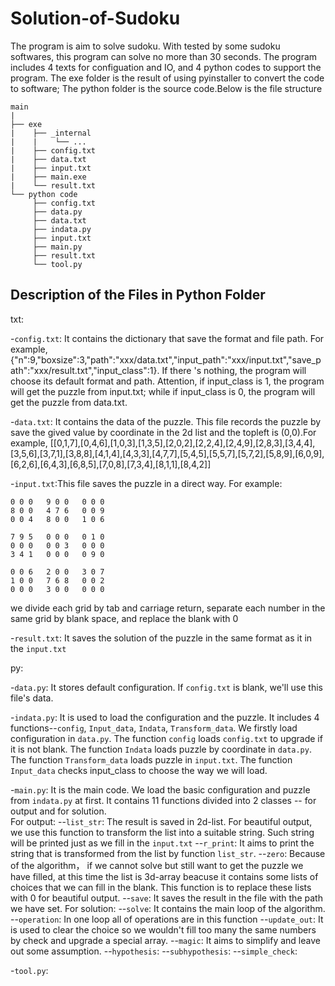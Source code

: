 # Solution-of-Sudoku

The program is aim to solve sudoku. With tested by some sudoku softwares, this program can solve no more than 30 seconds.  The program includes 4 texts for configuation and IO, and 4 python codes to support the program. The exe folder is the result of using pyinstaller to convert the code to software; The python folder is the source code.Below is the file structure

```
main
|
├── exe
|    ├── _internal
|    |    └── ...
|    ├── config.txt
|    ├── data.txt
|    ├── input.txt
|    ├── main.exe
|    └── result.txt
└── python code
     ├── config.txt
     ├── data.py
     ├── data.txt
     ├── indata.py
     ├── input.txt
     ├── main.py
     ├── result.txt
     └── tool.py
```

## Description of the Files in Python Folder

txt:  

-`config.txt`: It contains the dictionary that save the format and file path. For example, {"n":9,"boxsize":3,"path":"xxx/data.txt","input_path":"xxx/input.txt","save_path":"xxx/result.txt","input_class":1}. If there 's nothing, the program will choose its default format and path. Attention, if input_class is 1, the program will get the puzzle from input.txt; while if input_class is 0, the program will get the puzzle from data.txt.

-`data.txt`: It contains the data of the puzzle. This file records the puzzle by save the gived value by coordinate in the 2d list and the topleft is (0,0).For example, [[0,1,7],[0,4,6],[1,0,3],[1,3,5],[2,0,2],[2,2,4],[2,4,9],[2,8,3],[3,4,4],[3,5,6],[3,7,1],[3,8,8],[4,1,4],[4,3,3],[4,7,7],[5,4,5],[5,5,7],[5,7,2],[5,8,9],[6,0,9],[6,2,6],[6,4,3],[6,8,5],[7,0,8],[7,3,4],[8,1,1],[8,4,2]]

-`input.txt`:This file saves the puzzle in a direct way. For example:
```
0 0 0	9 0 0	0 0 0
8 0 0	4 7 6	0 0 9
0 0 4	8 0 0	1 0 6

7 9 5	0 0 0	0 1 0
0 0 0	0 0 3	0 0 0
3 4 1	0 0 0	0 9 0

0 0 6	2 0 0	3 0 7
1 0 0	7 6 8	0 0 2
0 0 0	3 0 0	0 0 0
```
we divide each grid by tab and carriage return, separate each number in the same grid by blank space, and replace the blank with 0

-`result.txt`: It saves the solution of the puzzle in the same format as it in the `input.txt`

py:

-`data.py`: It stores default configuration. If `config.txt` is blank, we'll use this file's data.

-`indata.py`: It is used to load the configuration and the puzzle. It includes 4 functions--`config`, `Input_data`, `Indata`, `Transform_data`. We firstly load configuration in `data.py`. The function `config` loads `config.txt` to upgrade if it is not blank. The function `Indata` loads puzzle by coordinate in `data.py`. The function `Transform_data` loads puzzle in `input.txt`. The function `Input_data` checks input_class to choose the way we will load.

-`main.py`: It is the main code. We load the basic configuration and puzzle from `indata.py` at first. It contains 11 functions divided into 2 classes -- for output and for solution.  
For output:
--`list_str`: The result is saved in 2d-list. For beautiful output, we use this function to transform the list into a suitable string. Such string will be printed just as we fill in the `input.txt`
--`r_print`: It aims to print the string that is transformed from the list by function `list_str`.
--`zero`: Because of the algorithm， if we cannot solve but still want to get the puzzle we have filled, at this time the list is 3d-array beacuse it contains some lists of choices that we can fill in the blank. This function is to replace these lists with 0 for beautiful output.
--`save`: It saves the result in the file with the path we have set.
For solution:
--`solve`: It contains the main loop of the algorithm.
--`operation`: In one loop all of operations are in this function
--`update_out`: It is used to clear the choice so we wouldn't fill too many the same numbers by check and upgrade a special array.
--`magic`: It aims to simplify and leave out some assumption.
--`hypothesis`: 
--`subhypothesis`: 
--`simple_check`: 

-`tool.py`:


